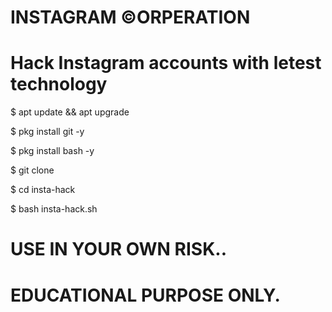 # INSTAGRAM ©ORPERATION

# Hack Instagram accounts with letest technology

$ apt update && apt upgrade


$ pkg install git -y


$ pkg install bash -y


$ git clone


$ cd insta-hack


$ bash insta-hack.sh
 
 # USE IN YOUR OWN RISK.. 
 
 # EDUCATIONAL PURPOSE ONLY. 
